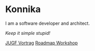 # Konnika
I am a software developer and architect.

_Keep it simple stupid!_

[JUGF Vortrag](https://konnika.github.io/konnika/Vortrag_JUGF.html)
[Roadmap Workshop](https://konnika.github.io/konnika/gb-meeting/roadmap_workshop.html)

